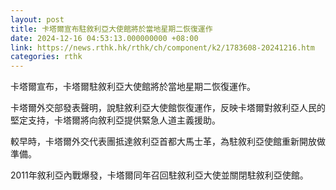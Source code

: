```yaml
---
layout: post
title: 卡塔爾宣布駐敘利亞大使館將於當地星期二恢復運作
date: 2024-12-16 04:53:13.000000000 +08:00
link: https://news.rthk.hk/rthk/ch/component/k2/1783608-20241216.htm
categories: rthk
---
```


卡塔爾宣布，卡塔爾駐敘利亞大使館將於當地星期二恢復運作。

卡塔爾外交部發表聲明，說駐敘利亞大使館恢復運作，反映卡塔爾對敘利亞人民的堅定支持，卡塔爾將向敘利亞提供緊急人道主義援助。

較早時，卡塔爾外交代表團抵達敘利亞首都大馬士革，為駐敘利亞使館重新開放做準備。

2011年敘利亞內戰爆發，卡塔爾同年召回駐敘利亞大使並關閉駐敘利亞使館。
